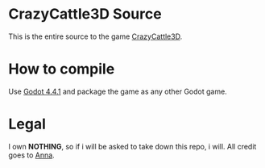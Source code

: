 # CrazyCattle3D Source
This is the entire source to the game [CrazyCattle3D](https://4nn4t4t.itch.io/crazycattle3d).
# How to compile
Use [Godot 4.4.1](https://github.com/godotengine/godot-builds/releases/tag/4.4.1-stable) and package the game as any other Godot game.
# Legal
I own **NOTHING**, so if i will be asked to take down this repo, i will. All credit goes to [Anna](https://4nn4t4t.itch.io/).
